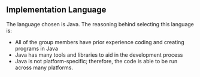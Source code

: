 ## Implementation Language
The language chosen is Java. The reasoning behind selecting this language is:
- All of the group members have prior experience coding and creating programs in Java
- Java has many tools and libraries to aid in the development process
- Java is not platform-specific; therefore, the code is able to be run across many platforms.
